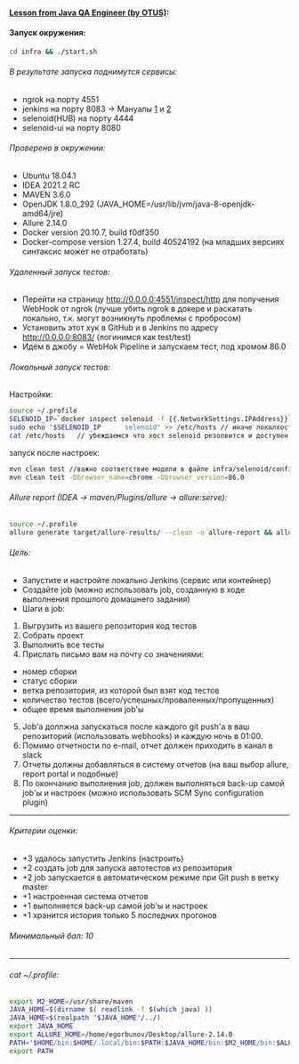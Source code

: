 #### [Lesson from Java QA Engineer (by OTUS)][link]:
#### Запуск окружения:
```bash
cd infra && ./start.sh
```
###### В результате запуска поднимутся сервисы:
- ngrok на порту 4551
- jenkins на порту 8083 -> Мануалы [1][Jenkins-docker-compose] и [2][jenkinsTutorial]
- selenoid(HUB) на порту 4444
- selenoid-ui на порту 8080

###### Проверено в окружении:
- Ubuntu 18.04.1
- IDEA 2021.2 RC
- MAVEN 3.6.0
- OpenJDK 1.8.0_292 (JAVA_HOME=/usr/lib/jvm/java-8-openjdk-amd64/jre)
- Allure 2.14.0
- Docker version 20.10.7, build f0df350 
- Docker-compose version 1.27.4, build 40524192 (на младших версиях синтаксис может не отработать)

###### Удаленный запуск тестов:
- Перейти на страницу http://0.0.0.0:4551/inspect/http для получения WebHook от ngrok (лучше убить ngrok в докере и раскатать локально, т.к. могут возникнуть проблемы с пробросом)
- Установить этот хук в GitHub и в Jenkins по адресу http://0.0.0.0:8083/ (логинимся как test/test)
- Идём в джобу = WebHok Pipeline и запускаем тест, под хромом 86.0

###### Локальный запуск тестов:
Настройки:
```bash
source ~/.profile
SELENOID_IP=`docker inspect selenoid -f {{.NetworkSettings.IPAddress}}`
sudo echo "$SELENOID_IP      selenoid" >> /etc/hosts // иначе локалхост не разрезолвит имя selenoid
cat /etc/hosts   // убеждаемся что хост selenoid резолвится и доступен
```
запуск после настроек:
```bash
mvn clean test //важно соответствие модели в файле infra/selenoid/config/browsers.json
mvn clean test -Dbrowser_name=chrome -Dbrowser_version=86.0
```

###### Allure report (IDEA -> maven/Plugins/allure -> allure:serve):
```bash
source ~/.profile
allure generate target/allure-results/ --clean -o allure-report && allure open
```

###### Цель:
- Запустите и настройте локально Jenkins (сервис или контейнер)
- Создайте job (можно использовать job, созданную в ходе выполнения прошлого домашнего задания) 
- Шаги в job:
1) Выгрузить из вашего репозитория код тестов
2) Собрать проект
3) Выполнить все тесты
4) Прислать письмо вам на почту со значениями:
- номер сборки
- статус сборки 
- ветка репозитория, из которой был взят код тестов 
- количество тестов (всего/успешных/проваленных/пропущенных) 
- общее время выполнения job'ы
5) Job'а доллжна запускаться после каждого git push'а в ваш репозиторий (использовать webhooks) и каждую ночь в 01:00. 
6) Помимо отчетности по e-mail, отчет должен приходить в канал в slack 
7) Отчеты должны добавляться в систему отчетов (на ваш выбор allure, report portal и подобные) 
8) По окончанию выполнения job, должен выполняться back-up самой job'ы и настроек (можно использовать SCM Sync configuration plugin)
---
###### Критерии оценки:
- +3 удалось запустить Jenkins (настроить) 
- +2 создать job для запуска автотестов из репозитория 
- +2 job запускается в автоматическом режиме при Git push в ветку master 
- +1 настроенная система отчетов 
- +1 выполняется back-up самой job'ы и настроек 
- +1 хранится история только 5 последних прогонов

###### Минимальный бал: 10

---
###### cat ~/.profile:
```bash
export M2_HOME=/usr/share/maven
JAVA_HOME=$(dirname $( readlink -f $(which java) ))
JAVA_HOME=$(realpath "$JAVA_HOME"/../)
export JAVA_HOME
export ALLURE_HOME=/home/egorbunov/Desktop/allure-2.14.0
PATH="$HOME/bin:$HOME/.local/bin:$PATH:$JAVA_HOME/bin:$M2_HOME/bin:$ALLURE_HOME/bin"
export PATH

```

[//]: # (These are reference links used in the body of this note and get stripped out when the markdown processor does its job. There is no need to format nicely because it shouldn't be seen. Thanks SO - http://stackoverflow.com/questions/4823468/store-comments-in-markdown-syntax)

[link]: <https://otus.ru/learning/102096/>
[Jenkins-docker-compose]: <https://adamtheautomator.com/jenkins-docker/>
[ngrok-docker-compose]: <https://github.com/shkoliar/docker-ngrok>
[jenkinsTutorial]: <https://github.com/liberstein/JenkinsImageTutorial>
